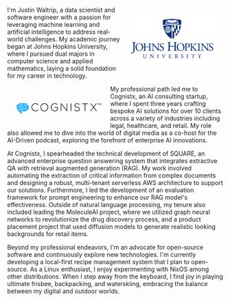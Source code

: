 

I'm <img align="right" src="/images/jhu.png" alt="Johns Hopkins University" width="200" style="margin: 20px"> Justin Waltrip, a data scientist and software engineer with a passion for leveraging machine learning and artificial intelligence to address real-world challenges. My academic journey began at Johns Hopkins University, where I pursued dual majors in computer science and applied mathematics, laying a solid foundation for my career in technology.

<img align="left" src="/images/cognistx.png" alt="Cognistx" width="200" style="margin: 20px; margin-top: 40px">
My professional path led me to Cognistx, an AI consulting startup, where I spent three years crafting bespoke AI solutions for over 10 clients across a variety of industries including legal, healthcare, and retail. My role also allowed me to dive into the world of digital media as a co-host for the AI-Driven podcast, exploring the forefront of enterprise AI innovations.<br>

At Cognistx, I spearheaded the technical development of SQUARE, an advanced enterprise question answering system that integrates extractive QA with retrieval augmented generation (RAG). My work involved automating the extraction of critical information from complex documents and designing a robust, multi-tenant serverless AWS architecture to support our solutions. Furthermore, I led the development of an evaluation framework for prompt engineering to enhance our RAG model's effectiveness. Outside of natural language processing, my tenure also included leading the MoleculeAI project, where we utilized graph neural networks to revolutionize the drug discovery process, and a product placement project that used diffusion models to generate realistic looking backgrounds for retail items.

Beyond my professional endeavors, I'm an advocate for open-source software and continuously explore new technologies. I'm currently developing a local-first recipe management system that I plan to open-source. As a Linux enthusiast, I enjoy experimenting with NixOS among other distributions. When I step away from the keyboard, I find joy in playing ultimate frisbee, backpacking, and waterskiing, embracing the balance between my digital and outdoor worlds.
